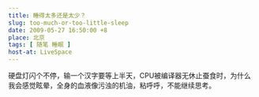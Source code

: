 ```yaml
---
title: 睡得太多还是太少？
slug: too-much-or-too-little-sleep
date: 2009-05-27 16:50:00 +8
place: 北京
tags: [ 随笔 睡眠 ]
host-at: LiveSpace
---
```

硬盘灯闪个不停，输一个汉字要等上半天，CPU被编译器无休止蚕食时，为什么我会感觉眩晕，全身的血液像污浊的机油，粘呼呼，不能继续思考。
